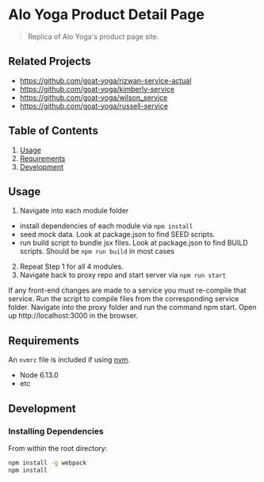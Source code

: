 # Alo Yoga Product Detail Page

> Replica of Alo Yoga's product page site.

## Related Projects
  
 - https://github.com/goat-yoga/rizwan-service-actual
 - https://github.com/goat-yoga/kimberly-service
 - https://github.com/goat-yoga/wilson_service
 - https://github.com/goat-yoga/russell-service

## Table of Contents

1. [Usage](#Usage)
2. [Requirements](#requirements)
3. [Development](#development)

## Usage

1. Navigate into each module folder
  - install dependencies of each module via `npm install`
  - seed mock data. Look at package.json to find SEED scripts.
  - run build script to bundle jsx files. Look at package.json to find BUILD scripts. Should be `npm run build` in most cases
2. Repeat Step 1 for all 4 modules.
3. Navigate back to proxy repo and start server via `npm run start`


If any front-end changes are made to a service you must re-compile that service. Run the script to compile files from the corresponding service folder.
Navigate into the proxy folder and run the command npm start.
Open up http://localhost:3000 in the browser.

## Requirements

An `nvmrc` file is included if using [nvm](https://github.com/creationix/nvm).

- Node 6.13.0
- etc

## Development

### Installing Dependencies

From within the root directory:

```sh
npm install -g webpack
npm install
```

